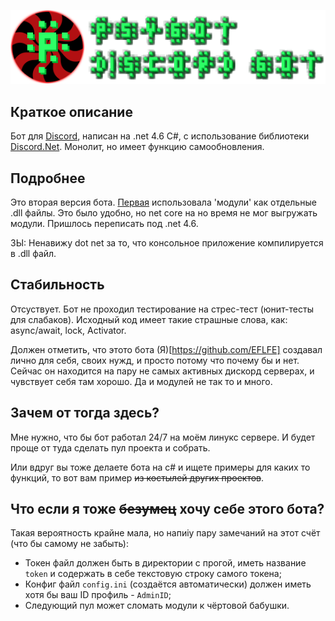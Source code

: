 ﻿![psybot icon](art/psybot_logo.png)

## Краткое описание

Бот для [Discord](https://discordapp.com), написан на .net 4.6 C#, с использование библиотеки [Discord.Net](https://github.com/RogueException/Discord.Net). Монолит, но имеет функцию самообновления.

## Подробнее

Это вторая версия бота. [Первая](https://github.com/EFLFE/Psybot-archived-) использовала 'модули' как отдельные .dll файлы. Это было удобно, но net core на но время не мог выгружать модули. Пришлось переписать под .net 4.6.

ЗЫ: Ненавижу dot net за то, что консольное приложение компилируется в .dll файл.

## Стабильность

Отсуствует. Бот не проходил тестирование на стрес-тест (юнит-тесты для слабаков). Исходный код имеет такие страшные слова, как: async/await, lock, Activator.

Должен отметить, что этото бота (Я)[https://github.com/EFLFE] создавал лично для себя, своих нужд, и просто потому что почему бы и нет. Сейчас он находится на пару не самых активных дискорд серверах, и чувствует себя там хорошо. Да и модулей не так то и много.

## Зачем от тогда здесь?

Мне нужно, что бы бот работал 24/7 на моём линукс сервере. И будет проще от туда сделать пул проекта и собрать.

Или вдруг вы тоже делаете бота на c# и ищете примеры для каких то функций, то вот вам пример ~~из костылей других проектов~~.

## Что если я тоже ~~безумец~~ хочу себе этого бота?

Такая вероятность крайне мала, но напиiу пару замечаний на этот счёт (что бы самому не забыть):

* Токен файл должен быть в директории с прогой, иметь название `token` и содержать в себе текстовую строку самого токена;
* Конфиг файл `config.ini` (создаётся автоматически) должен иметь хотя бы ваш ID профиль - `AdminID`;
* Следующий пул может сломать модули к чёртовой бабушки.
